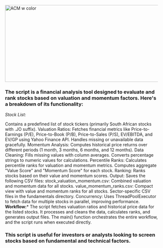 <img width="780" height="253" alt="ACM w color" src="https://github.com/user-attachments/assets/526bc08b-9bbe-426c-994a-fd69ee37089a" />

### The script is a financial analysis tool designed to evaluate and rank stocks based on valuation and momentum factors. Here's a breakdown of its functionality:

*Stock List:* 

Contains a predefined list of stock tickers (primarily South African stocks with .JO suffix).
Valuation Ratios: 
Fetches financial metrics like Price-to-Earnings (P/E), Price-to-Book (P/B), Price-to-Sales (P/S), EV/EBITDA, and EV/GP using Yahoo Finance API.
Handles missing or unavailable data gracefully.
Momentum Analysis:
Computes historical price returns over different periods (1 month, 3 months, 6 months, and 12 months).
Data Cleaning: 
Fills missing values with column averages. Converts percentage strings to numeric values for calculations.
Percentile Ranks: 
Calculates percentile ranks for valuation and momentum metrics. Computes aggregate "Value Score" and "Momentum Score" for each stock.
Ranking: Ranks stocks based on their value and momentum scores.
Output: 
Saves the following CSV files:
stock_valuation_momentum.csv: Combined valuation and momentum data for all stocks.
value_momentum_ranks.csv: Compact view with value and momentum ranks for all stocks.
Sector-specific CSV files in the fundamentals directory.
Concurrency: 
Uses ThreadPoolExecutor to fetch data for multiple stocks in parallel, improving performance.
**Workflow:*** 
The script fetches valuation ratios and historical price data for the listed stocks. It processes and cleans the data, calculates ranks, and generates output files. The main() function orchestrates the entire workflow, and the script runs when executed directly.

### This script is useful for investors or analysts looking to screen stocks based on fundamental and technical factors.
